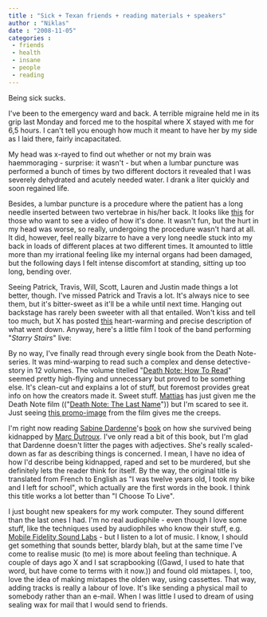 ```yaml
---
title : "Sick + Texan friends + reading materials + speakers"
author : "Niklas"
date : "2008-11-05"
categories : 
 - friends
 - health
 - insane
 - people
 - reading
---
```


Being sick sucks.

I've been to the emergency ward and back. A terrible migraine held me in its grip last Monday and forced me to the hospital where X stayed with me for 6,5 hours. I can't tell you enough how much it meant to have her by my side as I laid there, fairly incapacitated.

My head was x-rayed to find out whether or not my brain was haemmoraging - surprise: it wasn't - but when a lumbar puncture was performed a bunch of times by two different doctors it revealed that I was severely dehydrated and acutely needed water. I drank a liter quickly and soon regained life.

Besides, a lumbar puncture is a procedure where the patient has a long needle inserted between two vertebrae in his/her back. It looks like [this](http://www.youtube.com/watch?v=bt90OAQD4C4) for those who want to see a video of how it's done. It wasn't fun, but the hurt in my head was worse, so really, undergoing the procedure wasn't hard at all. It did, however, feel really bizarre to have a very long needle stuck into my back in loads of different places at two different times. It amounted to little more than my irrational feeling like my internal organs had been damaged, but the following days I felt intense discomfort at standing, sitting up too long, bending over.

Seeing Patrick, Travis, Will, Scott, Lauren and Justin made things a lot better, though. I've missed Patrick and Travis a lot. It's always nice to see them, but it's bitter-sweet as it'll be a while until next time. Hanging out backstage has rarely been sweeter with all that entailed. Won't kiss and tell too much, but X has posted [this](http://cyndamoore.wordpress.com/2008/11/04/someones-plus-one) heart-warming and precise description of what went down. Anyway, here's a little film I took of the band performing "_Starry Stairs_" live:

By no way, I've finally read through every single book from the Death Note-series. It was mind-warping to read such a complex and dense detective-story in 12 volumes. The volume titelled "[Death Note: How To Read](http://www.amazon.com/Death-Note-Read-Graphic-Novels/dp/1421518880)" seemed pretty high-flying and unnecessary but proved to be something else. It's clean-cut and explains a lot of stuff, but foremost provides great info on how the creators made it. Sweet stuff. [Mattias](http://www.flickr.com/photos/pivic/2078183566) has just given me the Death Note film (("[Death Note: The Last Name](http://www.imdb.com/title/tt0810827)")) but I'm scared to see it. Just seeing [this promo-image](http://upload.wikimedia.org/wikipedia/en/f/fa/Deathnote_lastnamecast.jpg) from the film gives me the creeps.

I'm right now reading [Sabine Dardenne](http://en.wikipedia.org/wiki/Sabine_Dardenne)'s [book](http://www.amazon.com/I-Choose-Live-Sabine-Dardenne/dp/1844082687) on how she survived being kidnapped by [Marc Dutroux](http://en.wikipedia.org/wiki/Marc_Dutroux). I've only read a bit of this book, but I'm glad that Dardenne doesn't litter the pages with adjectives. She's really scaled-down as far as describing things is concerned. I mean, I have no idea of how I'd describe being kidnapped, raped and set to be murdered, but she definitely lets the reader think for itself. By the way, the original title is translated from French to English as "I was twelve years old, I took my bike and I left for school", which actually are the first words in the book. I think this title works a lot better than "I Choose To Live".

I just bought new speakers for my work computer. They sound different than the last ones I had. I'm no real audiophile - even though I love some stuff, like the techniques used by audiophiles who know their stuff, e.g. [Mobile Fidelity Sound Labs](http://mofi.com) - but I listen to a lot of music. I know, I should get something that sounds better, blardy blah, but at the same time I've come to realise music (to me) is more about feeling than technique. A couple of days ago X and I sat scrapbooking ((Gawd, I used to hate that word, but have come to terms with it now.)) and found old mixtapes. I, too, love the idea of making mixtapes the olden way, using cassettes. That way, adding tracks is really a labour of love. It's like sending a physical mail to somebody rather than an e-mail. When I was little I used to dream of using sealing wax for mail that I would send to friends.
